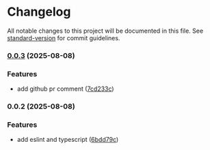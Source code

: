# Changelog

All notable changes to this project will be documented in this file. See [standard-version](https://github.com/conventional-changelog/standard-version) for commit guidelines.

### [0.0.3](https://github.com/katherinemwong/cup-trail/compare/v0.0.2...v0.0.3) (2025-08-08)

### Features

- add github pr comment ([7cd233c](https://github.com/katherinemwong/cup-trail/commit/7cd233c9ac05b281a292e8c7a944cacfa0ef384a))

### 0.0.2 (2025-08-08)

### Features

- add eslint and typescript ([6bdd79c](https://github.com/katherinemwong/cup-trail/commit/6bdd79cf266435757d412a3e4b46da8b0f8f728e))

